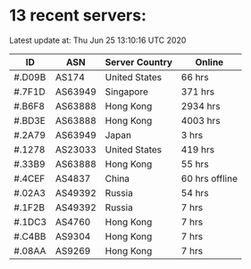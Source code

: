 # 13 recent servers:

Latest update at: Thu Jun 25 13:10:16 UTC 2020

| ID | ASN | Server Country | Online |
| -- | --- | -------------- | ------ |
| #.D09B | AS174 | United States | 66 hrs |
| #.7F1D | AS63949 | Singapore | 371 hrs |
| #.B6F8 | AS63888 | Hong Kong | 2934 hrs |
| #.BD3E | AS63888 | Hong Kong | 4003 hrs |
| #.2A79 | AS63949 | Japan | 3 hrs |
| #.1278 | AS23033 | United States | 419 hrs |
| #.33B9 | AS63888 | Hong Kong | 55 hrs |
| #.4CEF | AS4837 | China | 60 hrs offline |
| #.02A3 | AS49392 | Russia | 54 hrs |
| #.1F2B | AS49392 | Russia | 7 hrs |
| #.1DC3 | AS4760 | Hong Kong | 7 hrs |
| #.C4BB | AS9304 | Hong Kong | 7 hrs |
| #.08AA | AS9269 | Hong Kong | 7 hrs |

